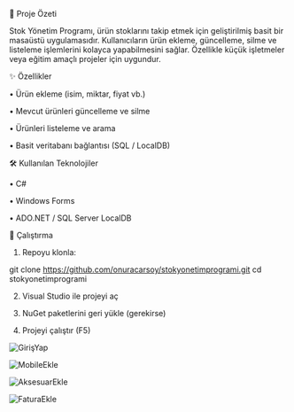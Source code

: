 📌 Proje Özeti

Stok Yönetim Programı, ürün stoklarını takip etmek için geliştirilmiş basit bir masaüstü uygulamasıdır.
Kullanıcıların ürün ekleme, güncelleme, silme ve listeleme işlemlerini kolayca yapabilmesini sağlar. Özellikle küçük işletmeler veya eğitim amaçlı projeler için uygundur.

✨ Özellikler

• Ürün ekleme (isim, miktar, fiyat vb.)

• Mevcut ürünleri güncelleme ve silme

• Ürünleri listeleme ve arama

• Basit veritabanı bağlantısı (SQL / LocalDB)

🛠️ Kullanılan Teknolojiler

• C#

• Windows Forms

• ADO.NET / SQL Server LocalDB

🚀 Çalıştırma

1. Repoyu klonla:

git clone https://github.com/onuracarsoy/stokyonetimprogrami.git
cd stokyonetimprogrami


2. Visual Studio ile projeyi aç

3. NuGet paketlerini geri yükle (gerekirse)

4. Projeyi çalıştır (F5)

![GirişYap](https://user-images.githubusercontent.com/115365153/224332614-318fa5f9-d3f8-4657-8445-22728e9602a3.png)

![MobileEkle](https://user-images.githubusercontent.com/115365153/224332712-f26151f6-6acc-42ea-a659-fc37da5387e1.png)

![AksesuarEkle](https://user-images.githubusercontent.com/115365153/224332735-ca3d1288-68c0-4592-a7fb-d498c28cb56c.png)

![FaturaEkle](https://user-images.githubusercontent.com/115365153/224332755-b6b98550-34a7-4016-a710-5c529b2224c3.png)



